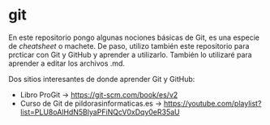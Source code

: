 # git
En este repositorio pongo algunas nociones básicas de Git, es una especie de _cheatsheet_ o machete.
De paso, utilizo también este repositorio para prcticar con Git y GitHub y aprender a utilizarlo.
También lo utilizaré para aprender a editar los archivos .md.

Dos sitios interesantes de donde aprender Git y GitHub:
- Libro ProGit -> https://git-scm.com/book/es/v2
- Curso de Git de pildorasinformaticas.es -> https://youtube.com/playlist?list=PLU8oAlHdN5BlyaPFiNQcV0xDqy0eR35aU
